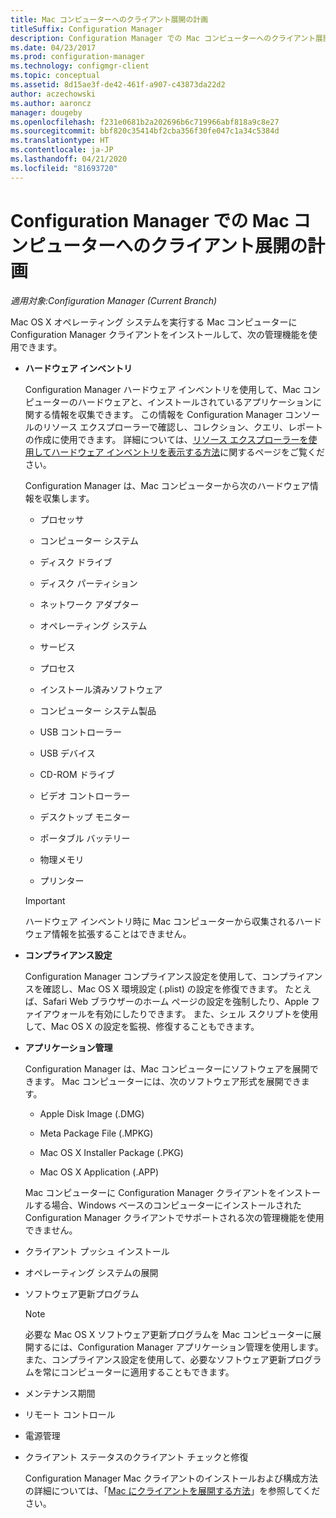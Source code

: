 ```yaml
---
title: Mac コンピューターへのクライアント展開の計画
titleSuffix: Configuration Manager
description: Configuration Manager での Mac コンピューターへのクライアント展開の計画。
ms.date: 04/23/2017
ms.prod: configuration-manager
ms.technology: configmgr-client
ms.topic: conceptual
ms.assetid: 8d15ae3f-de42-461f-a907-c43873da22d2
author: aczechowski
ms.author: aaroncz
manager: dougeby
ms.openlocfilehash: f231e0681b2a202696b6c719966abf818a9c8e27
ms.sourcegitcommit: bbf820c35414bf2cba356f30fe047c1a34c5384d
ms.translationtype: HT
ms.contentlocale: ja-JP
ms.lasthandoff: 04/21/2020
ms.locfileid: "81693720"
---
```

# <a name="planning-for-client-deployment-to-mac-computers-in-configuration-manager"></a>Configuration Manager での Mac コンピューターへのクライアント展開の計画

*適用対象:Configuration Manager (Current Branch)*

Mac OS X オペレーティング システムを実行する Mac コンピューターに Configuration Manager クライアントをインストールして、次の管理機能を使用できます。  

- **ハードウェア インベントリ**  

   Configuration Manager ハードウェア インベントリを使用して、Mac コンピューターのハードウェアと、インストールされているアプリケーションに関する情報を収集できます。 この情報を Configuration Manager コンソールのリソース エクスプローラーで確認し、コレクション、クエリ、レポートの作成に使用できます。 詳細については、[リソース エクスプローラーを使用してハードウェア インベントリを表示する方法](../../../../core/clients/manage/inventory/use-resource-explorer-to-view-hardware-inventory.md)に関するページをご覧ください。  

   Configuration Manager は、Mac コンピューターから次のハードウェア情報を収集します。  

  -   プロセッサ  

  -   コンピューター システム  

  -   ディスク ドライブ  

  -   ディスク パーティション  

  -   ネットワーク アダプター  

  -   オペレーティング システム  

  -   サービス  

  -   プロセス  

  -   インストール済みソフトウェア  

  -   コンピューター システム製品  

  -   USB コントローラー  

  -   USB デバイス  

  -   CD-ROM ドライブ  

  -   ビデオ コントローラー  

  -   デスクトップ モニター  

  -   ポータブル バッテリー  

  -   物理メモリ  

  -   プリンター  

  > [!IMPORTANT]  
  >  ハードウェア インベントリ時に Mac コンピューターから収集されるハードウェア情報を拡張することはできません。  

- **コンプライアンス設定**  

   Configuration Manager コンプライアンス設定を使用して、コンプライアンスを確認し、Mac OS X 環境設定 (.plist) の設定を修復できます。 たとえば、Safari Web ブラウザーのホーム ページの設定を強制したり、Apple ファイアウォールを有効にしたりできます。 また、シェル スクリプトを使用して、Mac OS X の設定を監視、修復することもできます。  

- **アプリケーション管理**  

   Configuration Manager は、Mac コンピューターにソフトウェアを展開できます。 Mac コンピューターには、次のソフトウェア形式を展開できます。  

  -   Apple Disk Image (.DMG)  

  -   Meta Package File (.MPKG)  

  -   Mac OS X Installer Package (.PKG)  

  -   Mac OS X Application (.APP)  

  Mac コンピューターに Configuration Manager クライアントをインストールする場合、Windows ベースのコンピューターにインストールされた Configuration Manager クライアントでサポートされる次の管理機能を使用できません。  

- クライアント プッシュ インストール  

- オペレーティング システムの展開  

- ソフトウェア更新プログラム  

  > [!NOTE]  
  >  必要な Mac OS X ソフトウェア更新プログラムを Mac コンピューターに展開するには、Configuration Manager アプリケーション管理を使用します。 また、コンプライアンス設定を使用して、必要なソフトウェア更新プログラムを常にコンピューターに適用することもできます。  

- メンテナンス期間  

- リモート コントロール  

- 電源管理  

- クライアント ステータスのクライアント チェックと修復  

  Configuration Manager Mac クライアントのインストールおよび構成方法の詳細については、「[Mac にクライアントを展開する方法](../../../../core/clients/deploy/deploy-clients-to-macs.md)」を参照してください。

